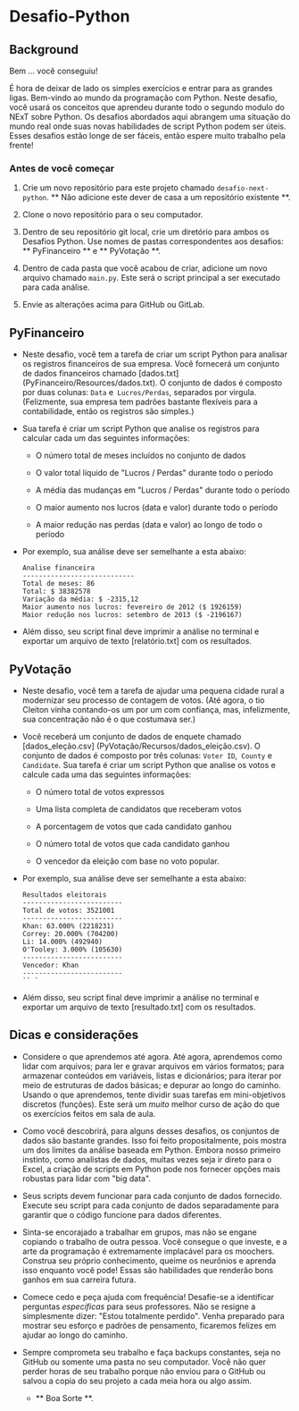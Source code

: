 # Desafio-Python

## Background

Bem ... você conseguiu!

É hora de deixar de lado os simples exercícios e entrar para as grandes ligas. Bem-vindo ao mundo da programação com Python. Neste desafio, você usará os conceitos que aprendeu durante todo o segundo modulo do NExT sobre Python. Os desafios abordados aqui abrangem uma situação do mundo real onde suas novas habilidades de script Python podem ser úteis. Esses desafios estão longe de ser fáceis, então espere muito trabalho pela frente!

### Antes de você começar

1. Crie um novo repositório para este projeto chamado `desafio-next-python`. ** Não adicione este dever de casa a um repositório existente **.

2. Clone o novo repositório para o seu computador.

3. Dentro de seu repositório git local, crie um diretório para ambos os Desafios Python. Use nomes de pastas correspondentes aos desafios: ** PyFinanceiro ** e ** PyVotação **.

4. Dentro de cada pasta que você acabou de criar, adicione um novo arquivo chamado `main.py`. Este será o script principal a ser executado para cada análise.

5. Envie as alterações acima para GitHub ou GitLab.

## PyFinanceiro

* Neste desafio, você tem a tarefa de criar um script Python para analisar os registros financeiros de sua empresa. Você fornecerá um conjunto de dados financeiros chamado [dados.txt] (PyFinanceiro/Resources/dados.txt). O conjunto de dados é composto por duas colunas: `Data` e` Lucros/Perdas`, separados por virgula. (Felizmente, sua empresa tem padrões bastante flexíveis para a contabilidade, então os registros são simples.)

* Sua tarefa é criar um script Python que analise os registros para calcular cada um das seguintes informações:

  * O número total de meses incluídos no conjunto de dados

  * O valor total líquido de "Lucros / Perdas" durante todo o período

  * A média das mudanças em "Lucros / Perdas" durante todo o período

  * O maior aumento nos lucros (data e valor) durante todo o período

  * A maior redução nas perdas (data e valor) ao longo de todo o período

* Por exemplo, sua análise deve ser semelhante a esta abaixo:

  ```text
  Analise financeira
  ----------------------------
  Total de meses: 86
  Total: $ 38382578
  Variação da média: $ -2315,12
  Maior aumento nos lucros: fevereiro de 2012 ($ 1926159)
  Maior redução nos lucros: setembro de 2013 ($ -2196167)
  ```

* Além disso, seu script final deve imprimir a análise no terminal e exportar um arquivo de texto [relatório.txt] com os resultados.

## PyVotação

* Neste desafio, você tem a tarefa de ajudar uma pequena cidade rural a modernizar seu processo de contagem de votos. (Até agora, o tio Cleiton vinha contando-os um por um com confiança, mas, infelizmente, sua concentração não é o que costumava ser.)

* Você receberá um conjunto de dados de enquete chamado [dados_eleção.csv] (PyVotação/Recursos/dados_eleição.csv). O conjunto de dados é composto por três colunas: `Voter ID`,` County` e `Candidate`. Sua tarefa é criar um script Python que analise os votos e calcule cada uma das seguintes informações:

  * O número total de votos expressos

  * Uma lista completa de candidatos que receberam votos

  * A porcentagem de votos que cada candidato ganhou

  * O número total de votos que cada candidato ganhou

  * O vencedor da eleição com base no voto popular.

* Por exemplo, sua análise deve ser semelhante a esta abaixo:

  ```text
  Resultados eleitorais
  -------------------------
  Total de votos: 3521001
  -------------------------
  Khan: 63.000% (2218231)
  Correy: 20.000% (704200)
  Li: 14.000% (492940)
  O'Tooley: 3.000% (105630)
  -------------------------
  Vencedor: Khan
  -------------------------
  `` `

* Além disso, seu script final deve imprimir a análise no terminal e exportar um arquivo de texto [resultado.txt] com os resultados.

## Dicas e considerações

* Considere o que aprendemos até agora. Até agora, aprendemos como lidar com arquivos; para ler e gravar arquivos em vários formatos; para armazenar conteúdos em variáveis, listas e dicionários; para iterar por meio de estruturas de dados básicas; e depurar ao longo do caminho. Usando o que aprendemos, tente dividir suas tarefas em mini-objetivos discretos (funções). Este será um _muito_ melhor curso de ação do que os exercícios feitos em sala de aula.

* Como você descobrirá, para alguns desses desafios, os conjuntos de dados são bastante grandes. Isso foi feito propositalmente, pois mostra um dos limites da análise baseada em Python. Embora nosso primeiro instinto, como analistas de dados, muitas vezes seja ir direto para o Excel, a criação de scripts em Python pode nos fornecer opções mais robustas para lidar com "big data".

* Seus scripts devem funcionar para cada conjunto de dados fornecido. Execute seu script para cada conjunto de dados separadamente para garantir que o código funcione para dados diferentes.

* Sinta-se encorajado a trabalhar em grupos, mas não se engane copiando o trabalho de outra pessoa. Você consegue o que investe, e a arte da programação é extremamente implacável para os moochers. Construa seu próprio conhecimento, queime os neurônios e aprenda isso enquanto você pode! Essas são habilidades que renderão bons ganhos em sua carreira futura.

* Comece cedo e peça ajuda com frequência! Desafie-se a identificar perguntas _específicas_ para seus professores. Não se resigne a simplesmente dizer: "Estou totalmente perdido". Venha preparado para mostrar seu esforço e padrões de pensamento, ficaremos felizes em ajudar ao longo do caminho.

* Sempre comprometa seu trabalho e faça backups constantes, seja no GitHub ou somente uma pasta no seu computador. Você não quer perder horas de seu trabalho porque não enviou para o GitHub ou salvou a copia do seu projeto a cada meia hora ou algo assim.

  * ** Boa Sorte **.
